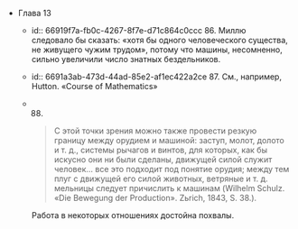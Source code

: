 - Глава 13
	- id:: 66919f7a-fb0c-4267-8f7e-d71c864c0ccc
	  86. Миллю следовало бы сказать: «хотя бы одного человеческого существа, не живущего чужим трудом», потому что машины, несомненно, сильно увеличили число знатных бездельников.
	- id:: 6691a3ab-473d-44ad-85e2-af1ec422a2ce
	  87. См., например, Hutton. «Course of Mathematics»
	- 88. 
	  > С этой точки зрения можно также провести резкую границу между орудием и машиной: заступ, молот, долото и т. д., системы рычагов и винтов, для которых, как бы искусно они ни были сделаны, движущей силой служит человек... все это подходит под понятие орудия; между тем плуг с движущей его силой животных, ветряные и т. д. мельницы следует причислить к машинам 
	  (Wilhelm Schulz. «Die Bewegung der Production». Zьrich, 1843, S. 38.).
	  
	  Работа в некоторых отношениях достойна похвалы.